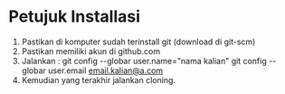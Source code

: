 # Petujuk Installasi

1.  Pastikan di komputer sudah terinstall git (download di git-scm)
2.  Pastikan memiliki akun di github.com
3.  Jalankan : 
        git config --globar user.name="nama kalian"
        git config --globar user.email email.kalian@a.com
4.  Kemudian yang terakhir jalankan cloning.